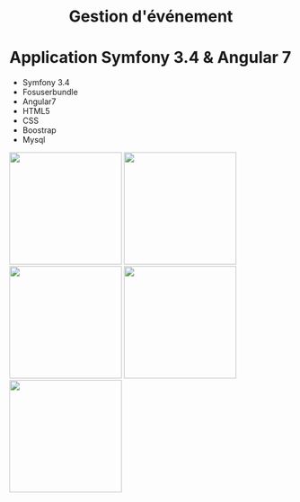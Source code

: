 

<h1 align="center">Gestion d'événement </h1>

# Application Symfony 3.4 & Angular 7


   * Symfony 3.4
   * Fosuserbundle
   * Angular7
   * HTML5
   * CSS
   * Boostrap
   * Mysql
   



  <img src="https://i.ibb.co/7kPtZF8/1.jpg" width="200">
 
  <img src="https://i.ibb.co/tH12WKf/2.jpg" width="200">
  
  <img src="https://i.ibb.co/LY8WdBc/3.jpg" width="200">
  
  <img src="https://i.ibb.co/RQ6yNjt/4.jpg" width="200">
  
  <img src="https://i.ibb.co/hy9HQY6/5.jpg" width="200">





  
  
  
  
  
  
  
  
  
  
  
  
  
  
   
   
   
   

  


